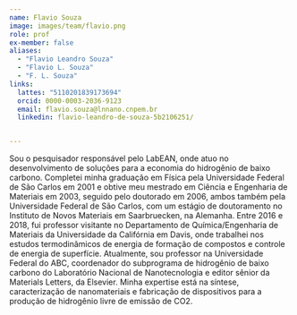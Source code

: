 ```yaml
---
name: Flavio Souza
image: images/team/flavio.png
role: prof
ex-member: false
aliases:
  - "Flavio Leandro Souza"
  - "Flavio L. Souza"
  - "F. L. Souza"
links:
  lattes: "5110201839173694"
  orcid: 0000-0003-2036-9123
  email: flavio.souza@lnnano.cnpem.br
  linkedin: flavio-leandro-de-souza-5b2106251/


---
```


Sou o pesquisador responsável pelo LabEAN, onde atuo no desenvolvimento de soluções para a economia do hidrogênio de baixo carbono. Completei minha graduação em Física pela Universidade Federal de São Carlos em 2001 e obtive meu mestrado em Ciência e Engenharia de Materiais em 2003, seguido pelo doutorado em 2006, ambos também pela Universidade Federal de São Carlos, com um estágio de doutoramento no Instituto de Novos Materiais em Saarbruecken, na Alemanha. Entre 2016 e 2018, fui professor visitante no Departamento de Química/Engenharia de Materiais da Universidade da Califórnia em Davis, onde trabalhei nos estudos termodinâmicos de energia de formação de compostos e controle de energia de superfície. Atualmente, sou professor na Universidade Federal do ABC, coordenador do subprograma de hidrogênio de baixo carbono do Laboratório Nacional de Nanotecnologia e editor sênior da Materials Letters, da Elsevier. Minha expertise está na síntese, caracterização de nanomateriais e fabricação de dispositivos para a produção de hidrogênio livre de emissão de CO2.
